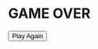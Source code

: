 <head>
    <script src="main.js"></script>
    <link rel="stylesheet" href="index.css">
</head>

<body>
    <div id="game-over-overlay"></div>
    <canvas id="game-canvas" width="500" height="500"></canvas>
    <div id="game-over">
      <h1>GAME OVER</h1>
      <button id="play-again">Play Again</button>
    </div>
</body>